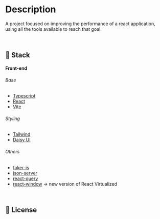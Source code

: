 # Description

A project focused on improving the performance of a react application, using all the tools available to reach that goal.

<br/>

## 🚀 Stack

#### Front-end

###### Base

- [Typescript](https://www.typescriptlang.org/)
- [React](https://reactjs.org/)
- [Vite](https://vitejs.dev/)

###### Styling

- [Tailwind](https://tailwindcss.com)
- [Daisy UI](https://daisyui.com/)

###### Others

- [faker-js](https://fakerjs.dev/)
- [json-server](https://github.com/typicode/json-server)
- [react-query](https://tanstack.com/query/latest)
- [react-window](https://github.com/bvaughn/react-window) -> new version of React Virtualized

<br />

## :memo: License
